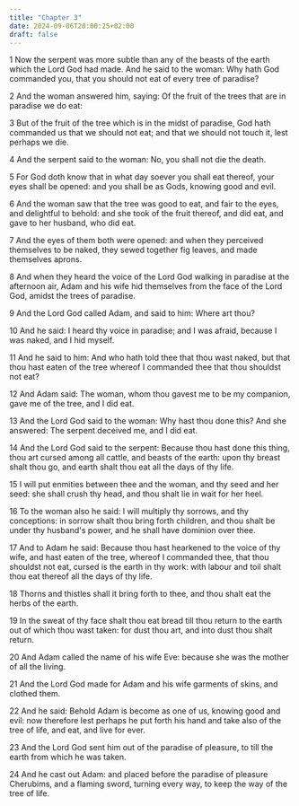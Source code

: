 ```yaml
---
title: "Chapter 3"
date: 2024-09-06T20:00:25+02:00
draft: false
---
```



1 Now the serpent was more subtle than any of the beasts of the earth which the Lord God had made. And he said to the woman: Why hath God commanded you, that you should not eat of every tree of paradise?

2 And the woman answered him, saying: Of the fruit of the trees that are in paradise we do eat:

3 But of the fruit of the tree which is in the midst of paradise, God hath commanded us that we should not eat; and that we should not touch it, lest perhaps we die.

4 And the serpent said to the woman: No, you shall not die the death.

5 For God doth know that in what day soever you shall eat thereof, your eyes shall be opened: and you shall be as Gods, knowing good and evil.

6 And the woman saw that the tree was good to eat, and fair to the eyes, and delightful to behold: and she took of the fruit thereof, and did eat, and gave to her husband, who did eat.

7 And the eyes of them both were opened: and when they perceived themselves to be naked, they sewed together fig leaves, and made themselves aprons.

8 And when they heard the voice of the Lord God walking in paradise at the afternoon air, Adam and his wife hid themselves from the face of the Lord God, amidst the trees of paradise.

9 And the Lord God called Adam, and said to him: Where art thou?

10 And he said: I heard thy voice in paradise; and I was afraid, because I was naked, and I hid myself.

11 And he said to him: And who hath told thee that thou wast naked, but that thou hast eaten of the tree whereof I commanded thee that thou shouldst not eat?

12 And Adam said: The woman, whom thou gavest me to be my companion, gave me of the tree, and I did eat.

13 And the Lord God said to the woman: Why hast thou done this? And she answered: The serpent deceived me, and I did eat.

14 And the Lord God said to the serpent: Because thou hast done this thing, thou art cursed among all cattle, and beasts of the earth: upon thy breast shalt thou go, and earth shalt thou eat all the days of thy life.

15 I will put enmities between thee and the woman, and thy seed and her seed: she shall crush thy head, and thou shalt lie in wait for her heel.

16 To the woman also he said: I will multiply thy sorrows, and thy conceptions: in sorrow shalt thou bring forth children, and thou shalt be under thy husband's power, and he shall have dominion over thee.

17 And to Adam he said: Because thou hast hearkened to the voice of thy wife, and hast eaten of the tree, whereof I commanded thee, that thou shouldst not eat, cursed is the earth in thy work: with labour and toil shalt thou eat thereof all the days of thy life.

18 Thorns and thistles shall it bring forth to thee, and thou shalt eat the herbs of the earth.

19 In the sweat of thy face shalt thou eat bread till thou return to the earth out of which thou wast taken: for dust thou art, and into dust thou shalt return.

20 And Adam called the name of his wife Eve: because she was the mother of all the living.

21 And the Lord God made for Adam and his wife garments of skins, and clothed them.

22 And he said: Behold Adam is become as one of us, knowing good and evil: now therefore lest perhaps he put forth his hand and take also of the tree of life, and eat, and live for ever.

23 And the Lord God sent him out of the paradise of pleasure, to till the earth from which he was taken.

24 And he cast out Adam: and placed before the paradise of pleasure Cherubims, and a flaming sword, turning every way, to keep the way of the tree of life.

